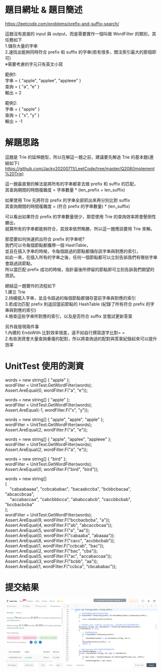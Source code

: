 # 題目網址 & 題目簡述  
https://leetcode.com/problems/prefix-and-suffix-search/  
  
這題沒有直接的 input 與 output，而是需要實作一個叫做 WordFilter 的類別，其任務如下  
1.儲存大量的字串  
2.速找出能夠同時符合 prefix 和 suffix 的字串(若有很多，關注索引最大的那個即可)  
※需要考慮的字元只有英文小寫  
  
範例1:  
字串 = { "apple", "applee", "appleee" }  
查詢 = { "a", "e" }  
輸出 = 2  
  
範例2:  
字串 = { "apple" }  
查詢 = { "x", "y" }  
輸出 = -1  
  
# 解題思路  
這題是 Trie 的延伸題型，所以在解這一題之前，建議要先解過 Trie 的基本題(連結如下)  
https://github.com/Jacky20200711/LeetCode/tree/master/Q208(Implement%20Trie)  
  
這一題最直覺的解法是將所有的字串都拿去做 prefix 和 suffix 的匹配，  
其查詢期間的時間複雜度 = 字串數量 * (len_prefix + len_suffix)  
  
如果使用 Trie 先將符合 prefix 的字串全部抓出來再分別比對 suffix  
其查詢期間的時間複雜度 = (符合 prefix 的字串數量) * (len_suffix)  
  
可以看出如果符合 prefix 的字串數量很少，那麼使用 Trie 的查詢效率將會壓倒性勝出，  
就算所有的字串都能夠符合，其效率依然略勝，所以這一題應該要用 Trie 來解。  
  
那麼要如何快速抓出符合 prefix 的字串呢?  
我們可以令每個節點都攜帶一個 HashTable，  
並且在插入字串的時候，令每個路過的節點都儲存該字串與對應的索引，  
如此一來，在插入所有的字串之後，任何一個節點都可以立刻告訴我們有哪些字串會路過該節點，  
所以當匹配 prefix 成功的時候，指針最後所停留的節點即可立刻告訴我們期望的資訊。  
  
總結這一題實作的流程如下  
1.建立 Trie  
2.持續插入字串，並且令路過的每個節點都儲存當前字串與對應的索引  
3.若成功匹配 prefix 則返回當前節點的 HashTable (紀錄了所有符合 prefix 的字串與對應的索引)  
4.檢查這些字串所對應的索引，以及是否符合 suffix 並嘗試更新答案  
  
另外我發現兩件事  
1.內建的 EndsWith 比對效率很差，遠不如自行撰寫逐字比對= =  
2.有些測資會大量查詢重複的配對，所以將查詢過的配對與答案紀錄起來可以提升效率  
  
# UnitTest 使用的測資  
words = new string[] { "apple" };  
wordFilter = UnitTest.GetWordFilter(words);  
Assert.AreEqual(0, wordFilter.F("a", "e"));  
  
words = new string[] { "apple" };  
wordFilter = UnitTest.GetWordFilter(words);  
Assert.AreEqual(-1, wordFilter.F("x", "y"));  
  
words = new string[] { "apple", "apple", "apple" };  
wordFilter = UnitTest.GetWordFilter(words);  
Assert.AreEqual(2, wordFilter.F("a", "e"));  
  
words = new string[] { "apple", "applee", "appleee" };  
wordFilter = UnitTest.GetWordFilter(words);  
Assert.AreEqual(2, wordFilter.F("a", "e"));  
  
words = new string[] { "bird" };  
wordFilter = UnitTest.GetWordFilter(words);  
Assert.AreEqual(0, wordFilter.F("bird", "bird"));  
  
words = new string[]  
{  
&nbsp;&nbsp;&nbsp;&nbsp;"cabaabaaaa", "ccbcababac", "bacaabccba", "bcbbcbacaa", "abcaccbcaa",  
&nbsp;&nbsp;&nbsp;&nbsp;"accabaccaa", "cabcbbbcca", "ababccabcb", "caccbbcbab", "bccbacbcba"  
};  
wordFilter = UnitTest.GetWordFilter(words);  
Assert.AreEqual(9, wordFilter.F("bccbacbcba", "a"));  
Assert.AreEqual(4, wordFilter.F("ab", "abcaccbcaa"));  
Assert.AreEqual(5, wordFilter.F("a", "aa"));  
Assert.AreEqual(0, wordFilter.F("cabaaba", "abaaaa"));  
Assert.AreEqual(8, wordFilter.F("cacc", "accbbcbab"));  
Assert.AreEqual(1, wordFilter.F("ccbcab", "bac"));  
Assert.AreEqual(2, wordFilter.F("bac", "cba"));  
Assert.AreEqual(5, wordFilter.F("ac", "accabaccaa"));  
Assert.AreEqual(3, wordFilter.F("bcbb", "aa"));  
Assert.AreEqual(1, wordFilter.F("ccbca", "cbcababac"));  
  
# 提交結果  
![image](https://raw.githubusercontent.com/Jacky20200711/LeetCode/master/Q745(Prefix%20and%20Suffix%20Search)/SuccessShot.PNG)  
&emsp;  
&emsp;  
